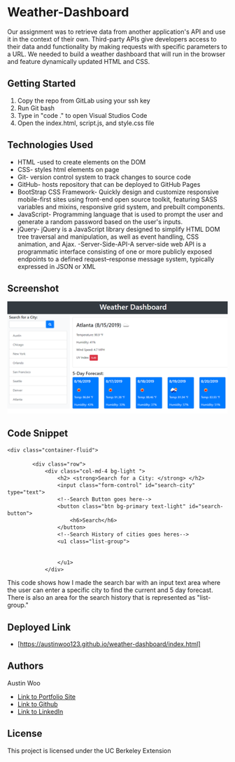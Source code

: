 # Weather-Dashboard
Our assignment was to retrieve data from another application's API and use it in the context of their own. Third-party APIs give developers access to their data andd functionality by making requests with specific parameters to a URL. We needed to build a weather dashboard that will run in the browser and feature dynamically updated HTML and CSS.

## Getting Started
1. Copy the repo from GitLab using your ssh key
2. Run Git bash
3. Type in "code ." to open Visual Studios Code
4. Open the index.html, script.js, and style.css file

## Technologies Used
- HTML -used to create elements on the DOM
- CSS- styles html elements on page
- Git- version control system to track changes to source code
- GitHub- hosts repository that can be deployed to GitHub Pages
- BootStrap CSS Framework- Quickly design and customize responsive mobile-first sites using front-end open source toolkit, featuring SASS variables and mixins, responsive grid system, and prebuilt components.
- JavaScript- Programming language that is used to prompt the user and generate a random password based on the user's inputs. 
- jQuery- jQuery is a JavaScript library designed to simplify HTML DOM tree traversal and manipulation, as well as event handling, CSS animation, and Ajax.
-Server-Side-API-A server-side web API is a programmatic interface consisting of one or more publicly exposed endpoints to a defined request–response message system, typically expressed in JSON or XML
## Screenshot
![Alt Text](https://github.com/austinwoo123/weather-dashboard/blob/main/Assets/06-server-side-apis-homework-demo.png?raw=true)

## Code Snippet
```
<div class="container-fluid">

        <div class="row">
            <div class="col-md-4 bg-light ">
                <h2> <strong>Search for a City: </strong> </h2>
                <input class="form-control" id="search-city" type="text">
                <!--Search Button goes here-->
                <button class="btn bg-primary text-light" id="search-button">
                    <h6>Search</h6>
                </button>
                <!--Search History of cities goes heres-->
                <u1 class="list-group">


                </u1>
            </div>
```
This code shows how I made the search bar with an input text area where the user can enter a specific city to find the current and 5 day forecast. There is also an area for the search history that is represented as "list-group."

## Deployed Link

* [https://austinwoo123.github.io/weather-dashboard/index.html]

## Authors
Austin Woo
- [Link to Portfolio Site](https://github.com/austinwoo123)
- [Link to Github](https://github.com/austinwoo123)
- [Link to LinkedIn](https://www.linkedin.com/in/awoo95/)

## License

This project is licensed under the UC Berkeley Extension